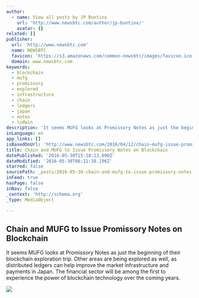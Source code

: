 ```yaml
---
author:
  - name: View all posts by JP Buntinx
    url: 'http://www.newsbtc.com/author/jp-buntinx/'
    avatar: {}
related: []
publisher:
  url: 'http://www.newsbtc.com'
  name: NEWSBTC
  favicon: 'https://s3.amazonaws.com/common-newsbtc/images/favicon.ico'
  domain: www.newsbtc.com
keywords:
  - blockchain
  - mufg
  - promissory
  - explored
  - infrastructure
  - chain
  - ledgers
  - japan
  - notes
  - ludwin
description: 'It seems MUFG looks at Promissory Notes as just the beginning of their blockchain exploration trip. Other areas are being explored as well, as distributed ledgers can help improve the market infrastructure and payments in Japan. The financial sector will be among the first to experience the power of blockchain technology over the coming years.'
inLanguage: en
app_links: []
isBasedOnUrl: 'http://www.newsbtc.com/2016/04/12/chain-mufg-issue-promissory-notes-blockchain/'
title: Chain and MUFG to Issue Promissory Notes on Blockchain
datePublished: '2016-05-30T15:18:13.090Z'
dateModified: '2016-05-30T06:11:38.196Z'
starred: false
sourcePath: _posts/2016-05-30-chain-and-mufg-to-issue-promissory-notes-on-blockchain.md
inFeed: true
hasPage: false
inNav: false
_context: 'http://schema.org'
_type: MediaObject

---
```

<article style=""><h1>Chain and MUFG to Issue Promissory Notes on Blockchain</h1><p>It seems MUFG looks at Promissory Notes as just the beginning of their blockchain exploration trip. Other areas are being explored as well, as distributed ledgers can help improve the market infrastructure and payments in Japan. The financial sector will be among the first to experience the power of blockchain technology over the coming years.</p><img src="http://s3.amazonaws.com/main-newsbtc-images/2016/04/12133720/MUFG.png" /></article>